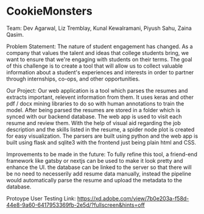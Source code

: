 # CookieMonsters

Team:
Dev Agarwal,
Liz Tremblay,
Kunal Kewalramani,
Piyush Sahu,
Zaina Qasim.

Problem Statement:
The nature of student engagement has changed. As a company that values the talent and ideas that college students bring, we want to ensure that we're engaging with students on their terms. The goal of this challenge is to create a tool that will allow us to collect valuable information about a student's experiences and interests in order to partner through internships, co-ops, and other opportunities.

Our Project:
Our web application is a tool which parses the resumes and extracts important, relevent information from them. It uses keras and other pdf / docx mining libraries to do so with human annotations to train the model. After being parsed the resumes are stored in a folder which is synced with our backend database.
The web app is used to visit each resume and review them. With the help of visual aid regarding the job description and the skills listed in the resume, a spider node plot is created for easy visualization.
The parsers are built using python and the web app is built using flask and sqlite3 with the frontend just being plain html and CSS. 

Improvements to be made in the future:
To fully refine this tool, a friend-end framework like gatsby or nextjs can be used to make it look pretty and enhance the UI. the database can be linked to the server so that there will be no need to necesserily add resume data manually, instead the pipeline would automatically parse the resume and upload the metadata to the database. 

Protoype User Testing Link: https://xd.adobe.com/view/7b0e203a-f58d-44e8-9a60-6417953369fb-2e5d/?fullscreen&hints=off
